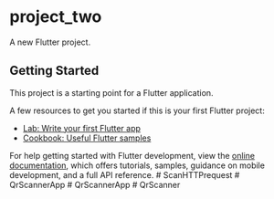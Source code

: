 # project_two

A new Flutter project.

## Getting Started

This project is a starting point for a Flutter application.

A few resources to get you started if this is your first Flutter project:

- [Lab: Write your first Flutter app](https://docs.flutter.dev/get-started/codelab)
- [Cookbook: Useful Flutter samples](https://docs.flutter.dev/cookbook)

For help getting started with Flutter development, view the
[online documentation](https://docs.flutter.dev/), which offers tutorials,
samples, guidance on mobile development, and a full API reference.
#   S c a n H T T P r e q u e s t  
 #   Q r S c a n n e r A p p  
 #   Q r S c a n n e r A p p  
 #   Q r S c a n n e r  
 
